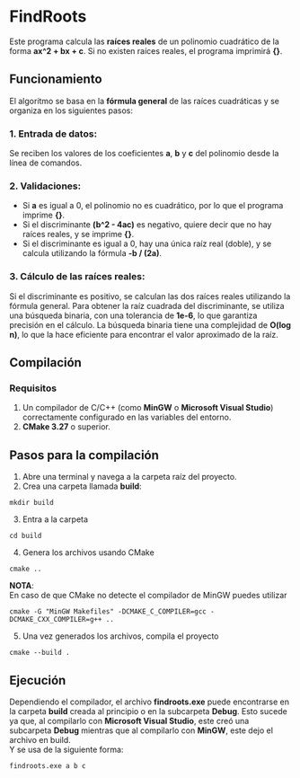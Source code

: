 # FindRoots

Este programa calcula las **raíces reales** de un polinomio cuadrático de la forma **ax^2 + bx + c**. Si no existen raíces reales, el programa imprimirá **{}**.

## Funcionamiento

El algoritmo se basa en la **fórmula general** de las raíces cuadráticas y se organiza en los siguientes pasos:

### 1. Entrada de datos:
Se reciben los valores de los coeficientes **a**, **b** y **c** del polinomio desde la línea de comandos.

### 2. Validaciones:
- Si **a** es igual a 0, el polinomio no es cuadrático, por lo que el programa imprime **{}**.
- Si el discriminante **(b^2 - 4ac)** es negativo, quiere decir que no hay raíces reales, y se imprime **{}**.
- Si el discriminante es igual a 0, hay una única raíz real (doble), y se calcula utilizando la fórmula **-b / (2a)**.

### 3. Cálculo de las raíces reales:
Si el discriminante es positivo, se calculan las dos raíces reales utilizando la fórmula general. Para obtener la raíz cuadrada del discriminante, se utiliza una búsqueda binaria, con una tolerancia de **1e-6**, lo que garantiza precisión en el cálculo. La búsqueda binaria tiene una complejidad de **O(log n)**, lo que la hace eficiente para encontrar el valor aproximado de la raíz.

## Compilación

### Requisitos
1. Un compilador de C/C++ (como **MinGW** o **Microsoft Visual Studio**) correctamente configurado en las variables del entorno.
2. **CMake 3.27** o superior.

## Pasos para la compilación
1. Abre una terminal y navega a la carpeta raíz del proyecto.
2. Crea una carpeta llamada **build**:
```
mkdir build
```
3. Entra a la carpeta
```
cd build
```
4. Genera los archivos usando CMake
```
cmake ..
```
**NOTA**:<br>
En caso de que CMake no detecte el compilador de MinGW puedes utilizar
```
cmake -G "MinGW Makefiles" -DCMAKE_C_COMPILER=gcc -DCMAKE_CXX_COMPILER=g++ ..
```
5. Una vez generados los archivos, compila el proyecto
```
cmake --build .
```
## Ejecución
Dependiendo el compilador, el archivo **findroots.exe** puede encontrarse en la carpeta **build** creada al principio o en la subcarpeta **Debug**. 
Esto sucede ya que, al compilarlo con **Microsoft Visual Studio**, este creó una subcarpeta **Debug** mientras que al compilarlo con **MinGW**, este dejo el archivo en build.<br>
Y se usa de la siguiente forma:
```
findroots.exe a b c
```
